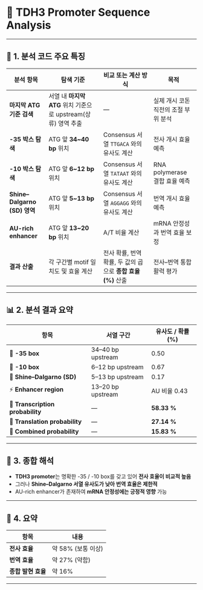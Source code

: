 # 🧬 TDH3 Promoter Sequence Analysis

---

## 🧩 1. 분석 코드 주요 특징

| 분석 항목 | 탐색 기준 | 비교 또는 계산 방식 | 목적 |
|------------|------------|----------------------|------|
| **마지막 ATG 기준 검색** | 서열 내 **마지막 ATG** 위치 기준으로 upstream(상류) 영역 추출 | — | 실제 개시 코돈 직전의 조절 부위 분석 |
| **-35 박스 탐색** | ATG 앞 **34~40 bp** 위치 | Consensus 서열 `TTGACA` 와의 유사도 계산 | 전사 개시 효율 예측 |
| **-10 박스 탐색** | ATG 앞 **6~12 bp** 위치 | Consensus 서열 `TATAAT` 와의 유사도 계산 | RNA polymerase 결합 효율 예측 |
| **Shine–Dalgarno (SD) 영역** | ATG 앞 **5~13 bp** 위치 | Consensus 서열 `AGGAGG` 와의 유사도 계산 | 번역 개시 효율 예측 |
| **AU-rich enhancer** | ATG 앞 **13~20 bp** 위치 | A/T 비율 계산 | mRNA 안정성과 번역 효율 보정 |
| **결과 산출** | 각 구간별 motif 일치도 및 효율 계산 | 전사 확률, 번역 확률, 두 값의 곱으로 **종합 효율(%)** 산출 | 전사–번역 통합 활력 평가 |

---

## 📊 2. 분석 결과 요약

| **항목** | **서열 구간** | **유사도 / 확률(%)** |
|-----------|----------------|----------------------|
| 🧭 **-35 box** | 34–40 bp upstream | 0.50 | 
| 🧭 **-10 box** | 6–12 bp upstream | 0.67 | 
| 🔹 **Shine–Dalgarno (SD)** | 5–13 bp upstream | 0.17 | 
| ⚡ **Enhancer region** | 13–20 bp upstream | AU 비율 0.43 | 
| 🧬 **Transcription probability** | — | **58.33 %** | 
| 💢 **Translation probability** | — | **27.14 %** |
| 🔸 **Combined probability** | — | **15.83 %** | 

---

## 🧠 3. 종합 해석

- **TDH3 promoter**는 명확한 -35 / -10 box를 갖고 있어 **전사 효율이 비교적 높음**  
- 그러나 **Shine–Dalgarno 서열 유사도가 낮아 번역 효율은 제한적**  
- AU-rich enhancer가 존재하여 **mRNA 안정성에는 긍정적 영향** 가능  

---

## 📘 4. 요약

| 항목 | 내용 |
|------|------|
| **전사 효율** | 약 58% (보통 이상) |
| **번역 효율** | 약 27% (약함) |
| **종합 발현 효율** | 약 16% |

---

